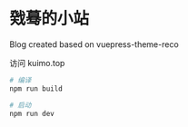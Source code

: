 # 戣蓦的小站

Blog created based on vuepress-theme-reco

访问 kuimo.top

```bash
# 编译
npm run build

# 启动
npm run dev
```
